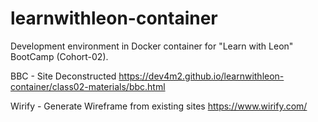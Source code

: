 # learnwithleon-container
Development environment in Docker container for "Learn with Leon" BootCamp (Cohort-02).

BBC - Site Deconstructed
https://dev4m2.github.io/learnwithleon-container/class02-materials/bbc.html

Wirify - Generate Wireframe from existing sites
https://www.wirify.com/
